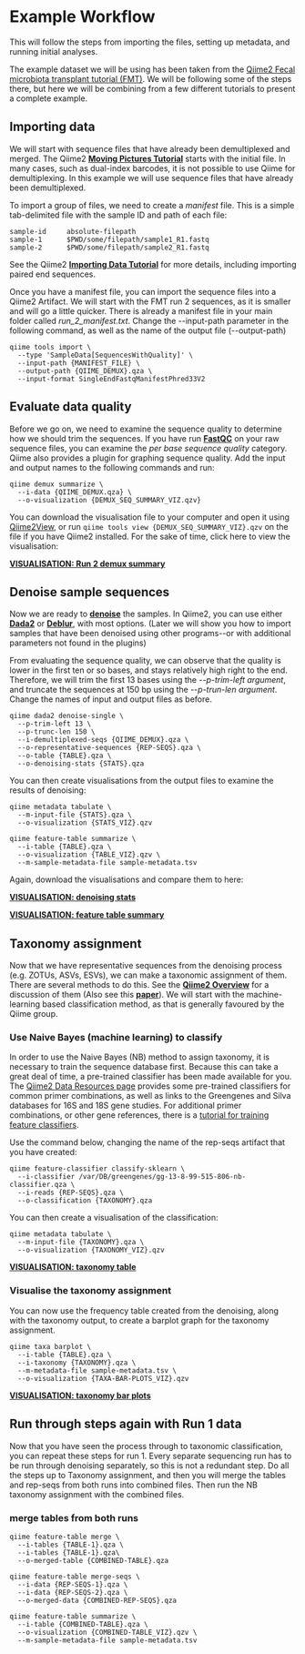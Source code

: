 # Example Workflow

This will follow the steps from importing the files, setting up metadata, and running initial analyses. 

The example dataset we will be using has been taken from the [Qiime2 Fecal microbiota transplant tutorial (FMT)](https://docs.qiime2.org/2019.7/tutorials/fmt/). We will be following some of the steps there, but here we will be combining from a few different tutorials to present a complete example. 

## Importing data

We will start with sequence files that have already been demultiplexed and merged. The Qiime2 [**Moving Pictures Tutorial**](https://docs.qiime2.org/2019.7/tutorials/moving-pictures/) starts with the initial file. In many cases, such as dual-index barcodes, it is not possible to use Qiime for demultiplexing. In this example we will use sequence files that have already been demultiplexed.

To import a group of files, we need to create a *manifest* file. This is a simple tab-delimited file with the sample ID and path of each file:

```
sample-id     absolute-filepath
sample-1      $PWD/some/filepath/sample1_R1.fastq
sample-2      $PWD/some/filepath/sample2_R1.fastq
```


See the Qiime2 [**Importing Data Tutorial**](https://docs.qiime2.org/2019.7/tutorials/importing/) for more details, including importing paired end sequences. 

Once you have a manifest file, you can import the sequence files into a Qiime2 Artifact. We will start with the FMT run 2 sequences, as it is smaller and will go a little quicker. There is already a manifest file in your main folder called *run_2_manifest.txt*. Change the --input-path parameter in the following command, as well as the name of the output file (--output-path)

```
qiime tools import \
  --type 'SampleData[SequencesWithQuality]' \
  --input-path {MANIFEST_FILE} \
  --output-path {QIIME_DEMUX}.qza \
  --input-format SingleEndFastqManifestPhred33V2
```

## Evaluate data quality

Before we go on, we need to examine the sequence quality to determine how we should trim the sequences. If you have run [**FastQC**](https://www.bioinformatics.babraham.ac.uk/projects/fastqc/) on your raw sequence files, you can examine the *per base sequence quality* category. Qiime also provides a plugin for graphing sequence quality. Add the input and output names to the following commands and run:

```
qiime demux summarize \
  --i-data {QIIME_DEMUX.qza} \
  --o-visualization {DEMUX_SEQ_SUMMARY_VIZ.qzv}
```

You can download the visualisation file to your computer and open it using [Qiime2View](https://view.qiime2.org/), or run `qiime tools view {DEMUX_SEQ_SUMMARY_VIZ}.qzv` on the file if you have Qiime2 installed. For the sake of time, click here to view the visualisation:

[**VISUALISATION: Run 2 demux summary**](run2_demux_summary/index.html)



## Denoise sample sequences

Now we are ready to [**denoise**](https://docs.qiime2.org/2019.7/tutorials/overview/#denoising-and-clustering) the samples. In Qiime2, you can use either [**Dada2**](https://benjjneb.github.io/dada2/) or [**Deblur**](https://github.com/biocore/deblur), with most options. (Later we will show you how to import samples that have been denoised using other programs--or with additional parameters not found in the plugins)

From evaluating the sequence quality, we can observe that the quality is lower in the first ten or so bases, and stays relatively high right to the end. Therefore, we will trim the first 13 bases using the *--p-trim-left argument*, and truncate the sequences at 150 bp using the *--p-trun-len argument*. Change the names of input and output files as before. 

```
qiime dada2 denoise-single \
  --p-trim-left 13 \
  --p-trunc-len 150 \
  --i-demultiplexed-seqs {QIIME_DEMUX}.qza \
  --o-representative-sequences {REP-SEQS}.qza \
  --o-table {TABLE}.qza \
  --o-denoising-stats {STATS}.qza
```

You can then create visualisations from the output files to examine the results of denoising: 

```
qiime metadata tabulate \
  --m-input-file {STATS}.qza \
  --o-visualization {STATS_VIZ}.qzv

qiime feature-table summarize \
  --i-table {TABLE}.qza \
  --o-visualization {TABLE_VIZ}.qzv \
  --m-sample-metadata-file sample-metadata.tsv
```

Again, download the visualisations and compare them to here:

[**VISUALISATION: denoising stats**](denoising_stats/index.html)

[**VISUALISATION: feature table summary**](feature_table_summary/index.html)

## Taxonomy assignment

Now that we have representative sequences from the denoising process (e.g. ZOTUs, ASVs, ESVs), we can make a taxonomic assignment of them. There are several methods to do this. See the [**Qiime2 Overview**](https://docs.qiime2.org/2019.7/tutorials/overview/#taxonomy-classification-and-taxonomic-analyses) for a discussion of them (Also see this [**paper**](https://microbiomejournal.biomedcentral.com/articles/10.1186/s40168-018-0470-z)). We will start with the machine-learning based classification method, as that is generally favoured by the Qiime group. 


### Use Naive Bayes (machine learning) to classify

In order to use the Naive Bayes (NB) method to assign taxonomy, it is necessary to train the sequence database first. Because this can take a great deal of time, a pre-trained classifier has been made available for you. The [Qiime2 Data Resources page](https://docs.qiime2.org/2019.7/data-resources/) provides some pre-trained classifiers for common primer combinations, as well as links to the Greengenes and Silva databases for 16S and 18S gene studies. For additional primer combinations, or other gene references, there is a [tutorial for training feature classifiers](https://docs.qiime2.org/2019.7/tutorials/feature-classifier/).

Use the command below, changing the name of the rep-seqs artifact that you have created:

```
qiime feature-classifier classify-sklearn \
  --i-classifier /var/DB/greengenes/gg-13-8-99-515-806-nb-classifier.qza \
  --i-reads {REP-SEQS}.qza \
  --o-classification {TAXONOMY}.qza
```

You can then create a visualisation of the classification:

```
qiime metadata tabulate \
  --m-input-file {TAXONOMY}.qza \
  --o-visualization {TAXONOMY_VIZ}.qzv
```

[**VISUALISATION: taxonomy table**](taxonomy_tabulation/index.html)


### Visualise the taxonomy assignment

You can now use the frequency table created from the denoising, along with the taxonomy output, to create a barplot graph for the taxonomy assignment. 

```
qiime taxa barplot \
  --i-table {TABLE}.qza \
  --i-taxonomy {TAXONOMY}.qza \
  --m-metadata-file sample-metadata.tsv \
  --o-visualization {TAXA-BAR-PLOTS_VIZ}.qzv
```

[**VISUALISATION: taxonomy bar plots**](taxonomy_bar_plots/index.html)


## Run through steps again with Run 1 data

Now that you have seen the process through to taxonomic classification, you can repeat these steps for run 1. Every separate sequencing run has to be run through denoising separately, so this is not a redundant step. Do all the steps up to Taxonomy assignment, and then you will merge the tables and rep-seqs from both runs into combined files. Then run the NB taxonomy assignment with the combined files. 


### merge tables from both runs

```
qiime feature-table merge \
  --i-tables {TABLE-1}.qza \
  --i-tables {TABLE-1}.qza\
  --o-merged-table {COMBINED-TABLE}.qza

qiime feature-table merge-seqs \
  --i-data {REP-SEQS-1}.qza \
  --i-data {REP-SEQS-2}.qza \
  --o-merged-data {COMBINED-REP-SEQS}.qza

qiime feature-table summarize \
  --i-table {COMBINED-TABLE}.qza \
  --o-visualization {COMBINED-TABLE_VIZ}.qzv \
  --m-sample-metadata-file sample-metadata.tsv
```










